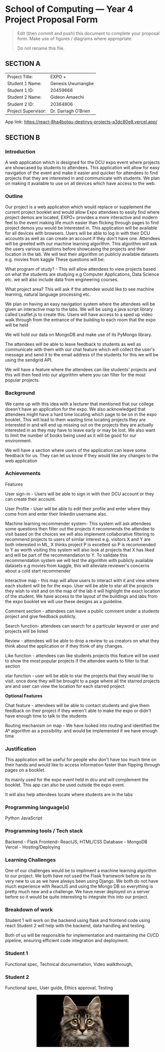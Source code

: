 # School of Computing &mdash; Year 4 Project Proposal Form

> Edit (then commit and push) this document to complete your proposal form.
> Make use of figures / diagrams where appropriate.
>
> Do not rename this file.

## SECTION A

|                     |                   |
|---------------------|-------------------|
|Project Title:       | EXPO +            |
|Student 1 Name:      | Genesis Uwumangbe |
|Student 1 ID:        | 20459666          |
|Student 2 Name:      | Gideon Amaechi    |
|Student 2 ID:        | 20364806          |
|Project Supervisor:  |Dr. Darragh O’Brien|

App link: https://react-8ha4botqu-destinys-projects-a3dc80e8.vercel.app/

## SECTION B


### Introduction
A web application which is designed for the DCU expo event where projects are showcased by students to attendees. This application will allow for easy navigation of the event and make it easier and quicker for attendees to find projects that they are interested in and communicate with students. We plan on making it available to use on all devices which have access to the web.


### Outline

Our project is a web application which would replace or supplement the current project booklet and would allow Expo attendees to easily find where project demos are located, EXPO+ provides a more interactive and modern feel to the event making life much easier than flicking through pages to find project demos you would be interested in. This application will be available for all devices with browsers. Users will be able to log in with their DCU accounts as well as can create an account if they don't have one. Attendees will be greeted with our machine learning algorithm. This algorithm will ask the users various questions before showcasing the projects and their location in the lab. We will test their algorithm on publicly available datasets e.g. movies from kaggle
These questions will be:

What program of study? - This will allow attendees to view projects based on what the students are studying e.g Computer Applications, Data Science etc. we will also include data from engineering courses.


What project area? This will ask if the attendee would like to see machine learning, natural language processing etc.



We plan on having an easy navigation system where the attendees will be given an interactive map to the labs. We will be using a java script library called Leaflet.js to create this. Users will have access to a sped up video walk through from the entrance of the building to each room that the expo will be held

We will hold our data on MongoDB and make use of its PyMongo library.

The attendees will be able to leave feedback to students as well as communicate with them with our chat feature which will collect the user's message and send it to the email address of the students for this we will be using the sendgrid API.

We will have a feature where the attendees can like students' projects and this will then feed into our algorithm where you can filter for the most popular projects.


### Background

We came up with this idea with a lecturer that mentioned that our college doesn't have an application for the expo. We also acknowledged that attendees might have a hard time locating which page to be on in the expo booklet. This will lead to them wasting time locating projects they are interested in and will end up missing out on the projects they are actually interested in as they may have to leave early or may be lost. We also want to limit the number of books being used as it will be good for our environment.

We will have a section where users of the application can leave some feedback for us. They can let us know if they would like any changes to the web application

### Achievements

Features

User sign-in - Users will be able to sign in with their DCU account or they can create their account.

User Profile - User will be able to edit their profile and enter where they come from and enter their linkedin username also.

Machine learning recommender system- This system will ask attendees some questions then filter out the projects it recommends the attendee to visit based on the choices we will also implement collaborative filtering to recommend projects to users of similar interest e.g. visitors X and Y are both interested in ML, X thinks project P is excellent so P is recommended to Y as worth visiting this system will also look at projects that X has liked and will be part of the recommendation to Y. To validate this recommendation system we will test the algorithm with publicly available datasets e.g movies from kaggle, this will alleviate reviewer's concerns about a cold start recommender


Interactive map - this map will allow users to interact with it and view where each student will be for the expo. User will be able to star all the projects they wish to visit and on the map of the lab it will highlight the exact location of the student. We have access to the layout of the buildings and labs from the expo booklet we will use these designs as a guideline.

Comment section - attendees can leave a public comment under a students project and give feedback publicly.


Search function- attendees can search for a particular keyword or user and projects will be listed

Review - attendees will be able to drop a review to us creators on what they think about the application or if they think of any changes.

Like function - attendees can like students projects this feature will be used to show the most popular projects if the attendee wants to filter to that section

star function - user will be able to star the projects that they would like to visit. once done they will be brought to a page where all the starred projects are and user can view the location for each starred project.

**Optional Features**

Chat feature - attendees will be able to contact students and give them feedback on their project if they weren't able to make the expo or didn't have enough time to talk to the students

Routing mechanism on map - We have looked into routing and identified the A* algorithm as a possibility. and would be implemented if we have enough time


### Justification

This application will be useful for people who don't have too much time on their hands and would like to access information faster than flipping through pages on a booklet.

Its mainly used for the expo event held in dcu and will complement the booklet. This app can also be used outside the expo event.

It will also help attendees locate where students are in the labs

### Programming language(s)

Python
JavaScript

### Programming tools / Tech stack

Backend - Flask
Frontend- ReactJS, HTML/CSS
Database - MongoDB
Vercel - Hosting/Deploying


### Learning Challenges

One of our challenges would be to impliment a machine learning algorithm to our project.
We both have not used the Flask framework before so its very new to us as we have always been using Django. We both do not have much experience with ReactJS and using the Mongo DB so everything is pretty much new and a challenge. We have never deployed on a server before so it would be quite interesting to integrate this into our project.


### Breakdown of work
Student 1 will work on the backend using flask and frontend code using react
Student 2 will help with the backend, data handling and testing.

Both of us will be responsible for implementation and maintaining the CI/CD pipeline, ensuring efficient code integration and deployment.

### Student 1
Functional spec,
Technical documentation,
Video walkthrough,


### Student 2
Functional spec, 
User guide,
Ethics approval,
Testing



<p align="center">
  <img src="./res/cat.png" width="300px">
</p>

